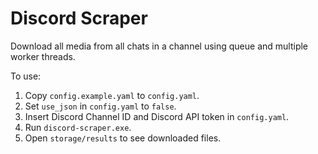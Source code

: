 # Discord Scraper
Download all media from all chats in a channel using queue and multiple worker threads.

To use:
1. Copy `config.example.yaml` to `config.yaml`.  
2. Set `use_json` in `config.yaml` to `false`.
3. Insert Discord Channel ID and Discord API token in `config.yaml`.
4. Run `discord-scraper.exe`.
5. Open `storage/results` to see downloaded files.
